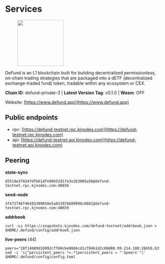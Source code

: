 # Services

<figure><img src="https://raw.githubusercontent.com/kj89/testnet_manuals/main/pingpub/logos/defund.png" width="150" alt=""><figcaption></figcaption></figure>

DeFund is an L1 blockchain built for building decentralized permissionless,  on-chain trading strategies that are packaged into a dETF (decentralized  exchange-traded fund) token, tradable within any ecosystem or CEX.

**Chain ID**: defund-private-3 | **Latest Version Tag**: v0.1.0 | **Wasm**: OFF

Website: [https://www.defund.app](https://www.defund.app)


## Public endpoints

* rpc: [https://defund-testnet.rpc.kjnodes.com](https://defund-testnet.rpc.kjnodes.com)
* api: [https://defund-testnet.api.kjnodes.com](https://defund-testnet.api.kjnodes.com)

## Peering

**state-sync**

```
d5519e378247dfb61dfe90652d1fe3e2b3005a5b@defund-testnet.rpc.kjnodes.com:40656
```

**seed-node**

```
3f472746f46493309650e5a033076689996c8881@defund-testnet.rpc.kjnodes.com:40659
```

**addrbook**
```
curl -Ls https://snapshots.kjnodes.com/defund-testnet/addrbook.json > $HOME/.defund/config/addrbook.json
```

**live-peers** (44)
```
peers="28f14b89d10992cff60cbe98d4cd1cf84b1d2c60@88.99.214.188:26656,63f84e13148befd235d28b3e46b1de2da0aa99d8@176.9.167.181:26696,f9fcb1705d112b357fa498bb0711e2f4953d3f88@195.201.237.188:18656,324c36dcc39039d6c8007711b5923b4645c93202@142.132.202.50:46656,d5519e378247dfb61dfe90652d1fe3e2b3005a5b@65.109.68.190:40656,0484eab6881ba458c5988296403963aaf273700b@157.90.236.25:18656,cf8b5d9b31c5992c53a13a1eb5c99ddb135617b9@199.247.16.116:26656,695eb6029f2749c4661b716b9b9e110e0bdc5356@62.171.147.78:26656,fe32ed5f0a7f8928f8299d8dd78fc5b650472ac4@65.108.46.123:56656,6c5951883a523a079ade7968f1820308de68f3ef@65.109.51.41:36656,bad21eb0dd7d2002912acc42a89b66a0deb44a03@65.21.134.202:26576,0f8c0605d9b8004332fbcaeaaababbbf9002e4df@135.181.253.11:18656,5c2a752c9b1952dbed075c56c600c3a79b58c395@95.214.55.232:26836,39f68a54626882b86322dbdf85cca16cc696e9e5@91.200.42.23:26756,3d73be2153bb2ad48492c2fe8029671306c6ef0f@65.108.60.36:26656,75e38d35a430a9c1ac65249db3d4cab245159a8b@144.91.97.124:26656,67742399a48abc97c7eef61b1a60b96c720122c2@45.147.199.180:26656,c640df433e42f07b2d2ea11679c35a69174f6ef2@194.180.176.124:26656,1ca28a7348da501a1d92656123692af8f9f85732@45.147.199.39:26656,f329bee02e530e05a8937887c8ea4e75851281f1@194.180.176.126:26656,e2542af1f83025786c34947f1b6d39a511500327@173.249.20.104:26656,20d3366716016e41ac0d8f20954d1951565f5aab@65.109.15.207:26656,9e1c29e75bf7dabdd43a27898148195d198a9aa0@188.34.178.184:18656,c34b4bc09946950d3fb8059d4954f45ed24e25bc@89.163.255.100:26656,20151f8b15d6f3ad670f5bfc1c747de72e96fb3f@194.180.176.128:26656,e73a8c70a1e55c4ee14874c659a9084773ea56ed@168.119.227.28:36656,3441bf28387afc7d9b6e7a754c3ed37f21006859@5.161.134.231:26656,997da62262006ce89d5019b7820b5552118e0df2@138.201.17.11:28656,bb25b67fd12c5b08b6d949eb21d1a3a865307e1e@95.111.243.155:40656,edabbcbfb21c488be785f0925b0060c717440bad@92.119.112.229:26656,6055a3838b18ee26adb28beda795d858d7254c11@45.147.199.206:26656,50ab3cea5a763fed15f18dff1f35a503f88994b2@193.203.203.27:26656,7e936b2c89d1d1a757d262bc64f981ed48fb50ec@65.21.3.229:26656,ec80e423e75ae61ecd24bf29f0a9b0720070e074@78.46.106.75:26656,cb75db395e6d475f5bdb0cf3fd854864ed8df46e@185.63.191.134:26656,667f6c6d694bcd6743e6f42bb6e5996c4c9f16dd@84.244.31.1:26656,230f1ee303aef6a4ad6915c7d59802288f015aaa@45.147.199.204:26656,14bb2fb5fb421b8036ffed04a11fe3d97ade2dbb@38.242.138.246:40656,d097a86a2a51a8fd7ab078eef1d14884b41784df@45.147.199.202:26656,cdd1107a3f013e4bfdd8e549e94b7e54ec18bd09@142.132.199.236:23656,fd2122d21e10253a86739bdd33686065008926ed@85.10.200.221:29656,409d5422d6934b0dedfd3347e078b67aac691120@45.147.199.185:26656,523681d68b4806ce4f3a098cc5287926869bafbd@45.147.199.211:26656,fb73921dc5bf1e939308eaa37053c12bd647852b@45.147.199.210:26656"
sed -i 's|^persistent_peers *=.*|persistent_peers = "'$peers'"|' $HOME/.defund/config/config.toml
```
